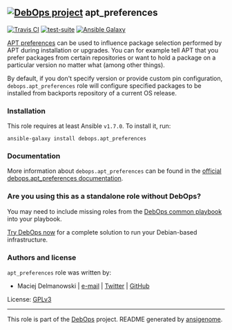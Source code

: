 ## [![DebOps project](http://debops.org/images/debops-small.png)](http://debops.org) apt_preferences

[![Travis CI](http://img.shields.io/travis/debops/ansible-apt_preferences.svg?style=flat)](http://travis-ci.org/debops/ansible-apt_preferences) [![test-suite](http://img.shields.io/badge/test--suite-ansible--apt__preferences-blue.svg?style=flat)](https://github.com/debops/test-suite/tree/master/ansible-apt_preferences/)  [![Ansible Galaxy](http://img.shields.io/badge/galaxy-debops.apt__preferences-660198.svg?style=flat)](https://galaxy.ansible.com/list#/roles/1552)

[APT preferences](https://wiki.debian.org/AptPreferences)
can be used to influence package selection performed by
APT during installation or upgrades. You can for example tell APT that you
prefer packages from certain repositories or want to hold a package on
a particular version no matter what (among other things).

By default, if you don't specify version or provide custom pin configuration,
`debops.apt_preferences` role will configure specified packages to be installed from
backports repository of a current OS release.

### Installation

This role requires at least Ansible `v1.7.0`. To install it, run:

    ansible-galaxy install debops.apt_preferences

### Documentation

More information about `debops.apt_preferences` can be found in the
[official debops.apt_preferences documentation](http://docs.debops.org/en/latest/ansible/roles/debops.apt_preferences.html).



### Are you using this as a standalone role without DebOps?

You may need to include missing roles from the [DebOps common
playbook](https://github.com/debops/debops-playbooks/blob/master/playbooks/common.yml)
into your playbook.

[Try DebOps now](https://github.com/debops/debops) for a complete solution to run your Debian-based infrastructure.





### Authors and license

`apt_preferences` role was written by:
- Maciej Delmanowski | [e-mail](mailto:drybjed@gmail.com) | [Twitter](https://twitter.com/drybjed) | [GitHub](https://github.com/drybjed)

License: [GPLv3](https://tldrlegal.com/license/gnu-general-public-license-v3-%28gpl-3%29)

***

This role is part of the [DebOps](http://debops.org/) project. README generated by [ansigenome](https://github.com/nickjj/ansigenome/).
